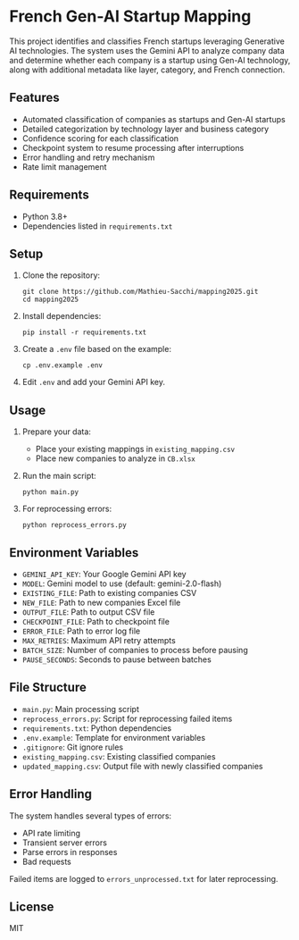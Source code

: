 # French Gen-AI Startup Mapping

This project identifies and classifies French startups leveraging Generative AI technologies. The system uses the Gemini API to analyze company data and determine whether each company is a startup using Gen-AI technology, along with additional metadata like layer, category, and French connection.

## Features

- Automated classification of companies as startups and Gen-AI startups
- Detailed categorization by technology layer and business category
- Confidence scoring for each classification
- Checkpoint system to resume processing after interruptions
- Error handling and retry mechanism
- Rate limit management

## Requirements

- Python 3.8+
- Dependencies listed in `requirements.txt`

## Setup

1. Clone the repository:
   ```
   git clone https://github.com/Mathieu-Sacchi/mapping2025.git
   cd mapping2025
   ```

2. Install dependencies:
   ```
   pip install -r requirements.txt
   ```

3. Create a `.env` file based on the example:
   ```
   cp .env.example .env
   ```

4. Edit `.env` and add your Gemini API key.

## Usage

1. Prepare your data:
   - Place your existing mappings in `existing_mapping.csv`
   - Place new companies to analyze in `CB.xlsx`

2. Run the main script:
   ```
   python main.py
   ```

3. For reprocessing errors:
   ```
   python reprocess_errors.py
   ```

## Environment Variables

- `GEMINI_API_KEY`: Your Google Gemini API key
- `MODEL`: Gemini model to use (default: gemini-2.0-flash)
- `EXISTING_FILE`: Path to existing companies CSV
- `NEW_FILE`: Path to new companies Excel file
- `OUTPUT_FILE`: Path to output CSV file
- `CHECKPOINT_FILE`: Path to checkpoint file
- `ERROR_FILE`: Path to error log file
- `MAX_RETRIES`: Maximum API retry attempts
- `BATCH_SIZE`: Number of companies to process before pausing
- `PAUSE_SECONDS`: Seconds to pause between batches

## File Structure

- `main.py`: Main processing script
- `reprocess_errors.py`: Script for reprocessing failed items
- `requirements.txt`: Python dependencies
- `.env.example`: Template for environment variables
- `.gitignore`: Git ignore rules
- `existing_mapping.csv`: Existing classified companies
- `updated_mapping.csv`: Output file with newly classified companies

## Error Handling

The system handles several types of errors:
- API rate limiting
- Transient server errors
- Parse errors in responses
- Bad requests

Failed items are logged to `errors_unprocessed.txt` for later reprocessing.

## License

MIT 